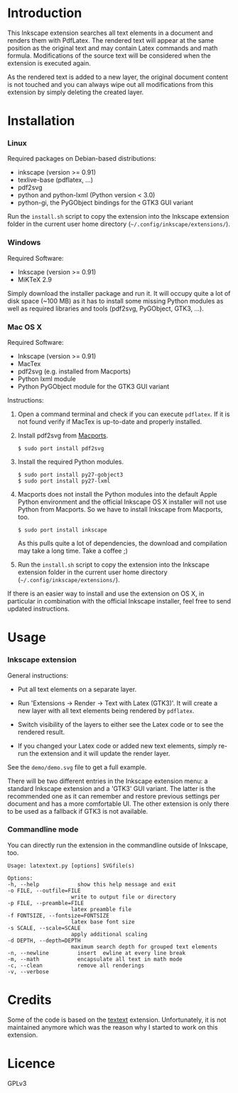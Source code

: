 # Introduction

This Inkscape extension searches all text elements in a document and renders
them with PdfLatex. The rendered text will appear at the same position as the 
original text and may contain Latex commands and math formula. Modifications
of the source text will be considered when the extension is executed again.

As the rendered text is added to a new layer, the original document content
is not touched and you can always wipe out all modifications from this extension 
by simply deleting the created layer. 

# Installation

### Linux

Required packages on Debian-based distributions:

  * inkscape (version >= 0.91)
  * texlive-base (pdflatex, ...)
  * pdf2svg
  * python and python-lxml (Python version < 3.0)
  * python-gi, the PyGObject bindings for the GTK3 GUI variant

Run the `install.sh` script to copy the extension into the Inkscape extension
folder in the current user home directory (`~/.config/inkscape/extensions/`).

### Windows

Required Software:

   * Inkscape (version >= 0.91)
   * MiKTeX 2.9

Simply download the installer package and run it. It will occupy
quite a lot of disk space (~100 MB) as it has to install some missing Python
modules as well as required libraries and tools (pdf2svg, PyGObject, GTK3, ...).

### Mac OS X

Required Software:

   * Inkscape (version >= 0.91)
   * MacTex
   * pdf2svg (e.g. installed from Macports)
   * Python lxml module
   * Python PyGObject module for the GTK3 GUI variant

Instructions:

  1. Open a command terminal and check if you can execute `pdflatex`. If it is not
  found verify if MacTex is up-to-date and properly installed.

  2. Install pdf2svg from [Macports](https://www.macports.org/).

         $ sudo port install pdf2svg

  3. Install the required Python modules.

         $ sudo port install py27-gobject3
         $ sudo port install py27-lxml

  4. Macports does not install the Python modules into the default Apple Python
     environment and the official Inkscape OS X installer will not use Python from
     Macports. So we have to install Inkscape from Macports, too.

         $ sudo port install inkscape

     As this pulls quite a lot of dependencies, the download and compilation may
     take a long time. Take a coffee ;)

  5. Run the `install.sh` script to copy the extension into the Inkscape extension
  folder in the current user home directory (`~/.config/inkscape/extensions/`).

If there is an easier way to install and use the extension on OS X, in particular
in combination with the official Inkscape installer, feel free to send updated
instructions.


# Usage

### Inkscape extension

General instructions:

  * Put all text elements on a separate layer.

  * Run 'Extensions -> Render -> Text with Latex (GTK3)'. It will create a new 
  layer with all text elements being rendered by `pdflatex`.

  * Switch visibility of the layers to either see the Latex code or to see the
  rendered result.

  * If you changed your Latex code or added new text elements, simply re-run
  the extension and it will update the render layer.

See the `demo/demo.svg` file to get a full example.

There will be two different entries in the Inkscape extension menu: a standard 
Inkscape extension and a 'GTK3' GUI variant. The latter is the recommended one 
as it can remember and restore previous settings per document and has a more 
comfortable UI. The other extension is only there to be used as a fallback if 
GTK3 is not available.

### Commandline mode

You can directly run the extension in the commandline outside of Inkscape, too.

    Usage: latextext.py [options] SVGfile(s)

    Options:
    -h, --help            show this help message and exit
    -o FILE, --outfile=FILE
                        write to output file or directory
    -p FILE, --preamble=FILE
                        latex preamble file
    -f FONTSIZE, --fontsize=FONTSIZE
                        latex base font size
    -s SCALE, --scale=SCALE
                        apply additional scaling
    -d DEPTH, --depth=DEPTH
                        maximum search depth for grouped text elements
    -n, --newline         insert  ewline at every line break
    -m, --math            encapsulate all text in math mode
    -c, --clean           remove all renderings
    -v, --verbose      


# Credits

Some of the code is based on the [textext](https://pav.iki.fi/software/textext/)
extension. Unfortunately, it is not maintained anymore which was the reason why
I started to work on this extension.

# Licence

GPLv3
